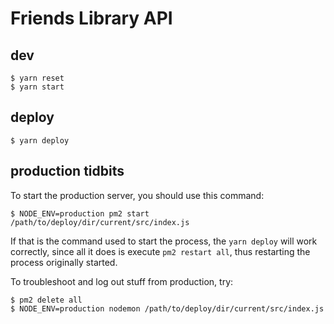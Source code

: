# Friends Library API

## dev

```SH
$ yarn reset
$ yarn start
```

## deploy

```SH
$ yarn deploy
```

## production tidbits

To start the production server, you should use this command:

```SH
$ NODE_ENV=production pm2 start /path/to/deploy/dir/current/src/index.js
```

If that is the command used to start the process, the `yarn deploy` will work correctly, since all it does is execute `pm2 restart all`, thus restarting the process originally started.

To troubleshoot and log out stuff from production, try:

```SH
$ pm2 delete all
$ NODE_ENV=production nodemon /path/to/deploy/dir/current/src/index.js
```
